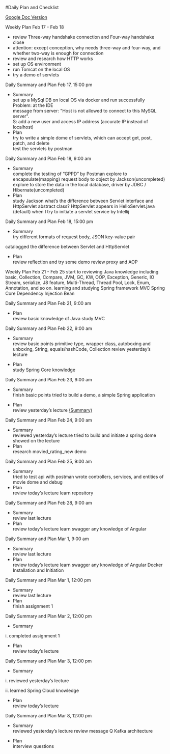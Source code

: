 #Daily Plan and Checklist

 [Google Doc Version](https://docs.google.com/document/d/15QlulH5DZeKAPiHlcFqh061vQAzqSjcCZF7EdpenQtg/edit?usp=sharing)





Weekly Plan  Feb 17 - Feb 18 <br/>
* review Three-way handshake connection and Four-way handshake close <br/>
* attention: except conception, why needs three-way and four-way, and whether two-way is enough for connection<br/>
* review and research how HTTP works<br/>
* set up OS environment<br/> 
* run Tomcat on the local OS<br/>
* try a demo of servlets<br/>


Daily Summary and Plan Feb 17, 15:00 pm
* Summary<br/>
  set up a MySql DB on local OS via docker and run successfully<br/>
  Problem: at the IDE<br/>
message from server: "Host is not allowed to connect to this MySQL server".<br/>
		S: add a new user and access IP address (accurate IP instead of localhost)<br/>
* Plan<br/>
try to write a simple dome of servlets, which can accept get, post, patch, and delete<br/>
test the servlets by postman<br/>


Daily Summary and Plan Feb 18, 9:00 am
* Summary<br/>
complete the testing of “GPPD” by Postman
explore to encapsulate(mapping) request body to object by Jackson(uncompleted) 
explore to store the data in the local database, driver by JDBC / Hibernate(uncompleted)
* Plan<br/>
study Jackson
what’s the difference between Servlet interface and HttpServlet abstract class?
HttpServlet appears in HelloServlet.java (default) when I try to initiate a servlet service by Intellij

Daily Summary and Plan Feb 18, 15:00 pm

* Summary<br/>
try different formats of request body, JSON
key-value pair  

catalogged the difference between Servlet and HttpServlet

* Plan<br/>
review reflection and try some demo
review proxy and AOP


Weekly Plan  Feb 21 - Feb 25
start to reviewing Java knowledge
 including basic, Collection, Compare, JVM, GC, KW, OOP, Exception, Generic, IO Stream, serialize, J8 feature, Multi-Thread, Thread Pool, Lock, Enum, Annotation, and so on.
learning and studying Spring framework
MVC
Spring Core
Dependency Injection
Bean

Daily Summary and Plan Feb 21, 9:00 am
	
* Plan<br/>
review basic knowledge of Java
study MVC

Daily Summary and Plan Feb 22, 9:00 am
* Summary<br/>
review basic points
primitive type, wrapper class, autoboxing and unboxing, String, equals/hashCode, Collection
review yesterday’s lecture

* Plan<br/>
study Spring Core knowledge
 
Daily Summary and Plan Feb 23, 9:00 am
* Summary<br/>
finish basic points 
tried to build a demo, a simple Spring application

* Plan<br/>
review yesterday’s lecture [(Summary)](/Java-Advanced/Spring_-_Feb_22.pdf)

Daily Summary and Plan Feb 24, 9:00 am
* Summary<br/>
reviewed yesterday’s lecture
tried to build and initiate a spring dome showed on the lecture
* Plan<br/>
research movied_rating_new demo

Daily Summary and Plan Feb 25, 9:00 am
* Summary<br/>
tried to test api with postman
wrote controllers, services, and entities of movie dome and debug
* Plan<br/>
review today’s lecture
learn repository

Daily Summary and Plan Feb 28, 9:00 am
* Summary<br/>
review last lecture
* Plan<br/>
review today’s lecture
learn swagger
any knowledge of Angular

Daily Summary and Plan Mar 1, 9:00 am
* Summary<br/>
review last lecture
* Plan<br/>
review today’s lecture
learn swagger
any knowledge of Angular
Docker Installation and Initiation

Daily Summary and Plan Mar 1, 12:00 pm
* Summary<br/>
review last lecture
* Plan<br/>
finish assignment 1

Daily Summary and Plan Mar 2, 12:00 pm
* Summary<br/>

 i. completed assignment 1


* Plan<br/>
review today’s lecture

Daily Summary and Plan Mar 3, 12:00 pm

* Summary<br/>

 i. reviewed yesterday’s lecture

 ii. learned Spring Cloud knowledge


* Plan<br/>
review today’s lecture

Daily Summary and Plan Mar 8, 12:00 pm
* Summary<br/>
reviewed yesterday’s lecture
review message Q
Kafka architecture

* Plan<br/>
interview questions

